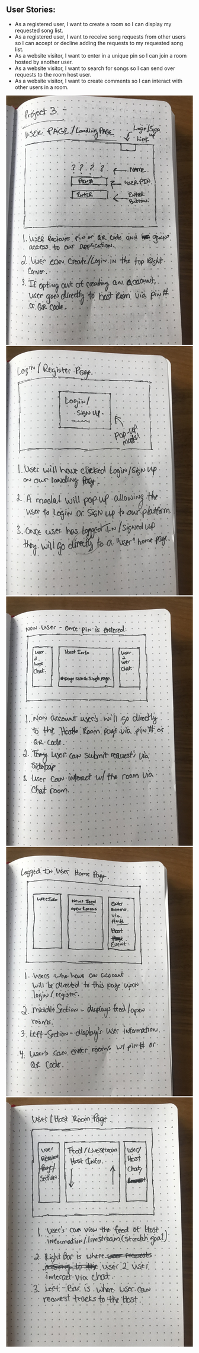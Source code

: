 ## User Stories:
* As a registered user, I want to create a room so I can display my requested song list.
* As a registered user, I want to receive song requests from other users so I can accept or decline adding the requests to my requested song list.
* As a website visitor, I want to enter in a unique pin so I can join a room hosted by another user.
* As a website visitor, I want to search for songs so I can send over requests to the room host user.
* As a website visitor, I want to create comments so I can interact with other users in a room.

![Wireframe](https://github.com/JayEscala/project_myrequest_back_end/blob/master/images/wireframes/wireframes_1.jpg)
![Wireframe](https://github.com/JayEscala/project_myrequest_back_end/blob/master/images/wireframes/wireframes_2.jpg)
![Wireframe](https://github.com/JayEscala/project_myrequest_back_end/blob/master/images/wireframes/wireframes_3.jpg)
![Wireframe](https://github.com/JayEscala/project_myrequest_back_end/blob/master/images/wireframes/wireframes_4.jpg)
![Wireframe](https://github.com/JayEscala/project_myrequest_back_end/blob/master/images/wireframes/wireframes_5.jpg)
